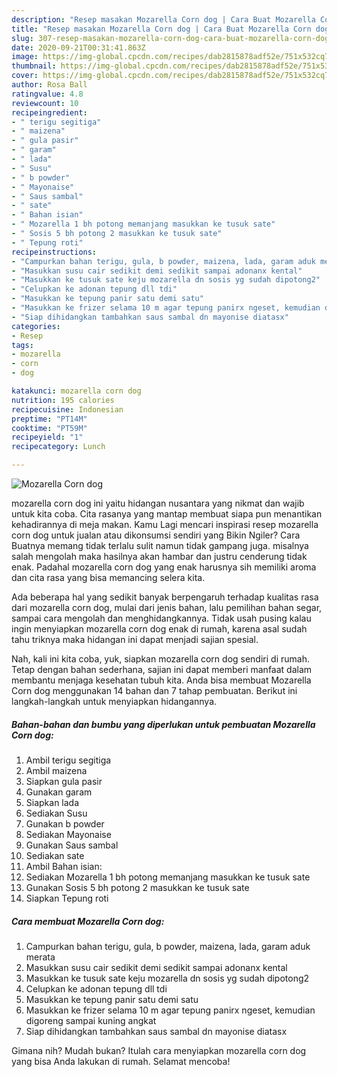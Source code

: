 ```yaml
---
description: "Resep masakan Mozarella Corn dog | Cara Buat Mozarella Corn dog Yang Sedap"
title: "Resep masakan Mozarella Corn dog | Cara Buat Mozarella Corn dog Yang Sedap"
slug: 307-resep-masakan-mozarella-corn-dog-cara-buat-mozarella-corn-dog-yang-sedap
date: 2020-09-21T00:31:41.863Z
image: https://img-global.cpcdn.com/recipes/dab2815878adf52e/751x532cq70/mozarella-corn-dog-foto-resep-utama.jpg
thumbnail: https://img-global.cpcdn.com/recipes/dab2815878adf52e/751x532cq70/mozarella-corn-dog-foto-resep-utama.jpg
cover: https://img-global.cpcdn.com/recipes/dab2815878adf52e/751x532cq70/mozarella-corn-dog-foto-resep-utama.jpg
author: Rosa Ball
ratingvalue: 4.8
reviewcount: 10
recipeingredient:
- " terigu segitiga"
- " maizena"
- " gula pasir"
- " garam"
- " lada"
- " Susu"
- " b powder"
- " Mayonaise"
- " Saus sambal"
- " sate"
- " Bahan isian"
- " Mozarella 1 bh potong memanjang masukkan ke tusuk sate"
- " Sosis 5 bh potong 2 masukkan ke tusuk sate"
- " Tepung roti"
recipeinstructions:
- "Campurkan bahan terigu, gula, b powder, maizena, lada, garam aduk merata"
- "Masukkan susu cair sedikit demi sedikit sampai adonanx kental"
- "Masukkan ke tusuk sate keju mozarella dn sosis yg sudah dipotong2"
- "Celupkan ke adonan tepung dll tdi"
- "Masukkan ke tepung panir satu demi satu"
- "Masukkan ke frizer selama 10 m agar tepung panirx ngeset, kemudian digoreng sampai kuning angkat"
- "Siap dihidangkan tambahkan saus sambal dn mayonise diatasx"
categories:
- Resep
tags:
- mozarella
- corn
- dog

katakunci: mozarella corn dog 
nutrition: 195 calories
recipecuisine: Indonesian
preptime: "PT14M"
cooktime: "PT59M"
recipeyield: "1"
recipecategory: Lunch

---
```



![Mozarella Corn dog](https://img-global.cpcdn.com/recipes/dab2815878adf52e/751x532cq70/mozarella-corn-dog-foto-resep-utama.jpg)


mozarella corn dog ini yaitu hidangan nusantara yang nikmat dan wajib untuk kita coba. Cita rasanya yang mantap membuat siapa pun menantikan kehadirannya di meja makan.
Kamu Lagi mencari inspirasi resep mozarella corn dog untuk jualan atau dikonsumsi sendiri yang Bikin Ngiler? Cara Buatnya memang tidak terlalu sulit namun tidak gampang juga. misalnya salah mengolah maka hasilnya akan hambar dan justru cenderung tidak enak. Padahal mozarella corn dog yang enak harusnya sih memiliki aroma dan cita rasa yang bisa memancing selera kita.

Ada beberapa hal yang sedikit banyak berpengaruh terhadap kualitas rasa dari mozarella corn dog, mulai dari jenis bahan, lalu pemilihan bahan segar, sampai cara mengolah dan menghidangkannya. Tidak usah pusing kalau ingin menyiapkan mozarella corn dog enak di rumah, karena asal sudah tahu triknya maka hidangan ini dapat menjadi sajian spesial.




Nah, kali ini kita coba, yuk, siapkan mozarella corn dog sendiri di rumah. Tetap dengan bahan sederhana, sajian ini dapat memberi manfaat dalam membantu menjaga kesehatan tubuh kita. Anda bisa membuat Mozarella Corn dog menggunakan 14 bahan dan 7 tahap pembuatan. Berikut ini langkah-langkah untuk menyiapkan hidangannya.

<!--inarticleads1-->

##### Bahan-bahan dan bumbu yang diperlukan untuk pembuatan Mozarella Corn dog:

1. Ambil  terigu segitiga
1. Ambil  maizena
1. Siapkan  gula pasir
1. Gunakan  garam
1. Siapkan  lada
1. Sediakan  Susu
1. Gunakan  b powder
1. Sediakan  Mayonaise
1. Gunakan  Saus sambal
1. Sediakan  sate
1. Ambil  Bahan isian:
1. Sediakan  Mozarella 1 bh potong memanjang masukkan ke tusuk sate
1. Gunakan  Sosis 5 bh potong 2 masukkan ke tusuk sate
1. Siapkan  Tepung roti




<!--inarticleads2-->

##### Cara membuat Mozarella Corn dog:

1. Campurkan bahan terigu, gula, b powder, maizena, lada, garam aduk merata
1. Masukkan susu cair sedikit demi sedikit sampai adonanx kental
1. Masukkan ke tusuk sate keju mozarella dn sosis yg sudah dipotong2
1. Celupkan ke adonan tepung dll tdi
1. Masukkan ke tepung panir satu demi satu
1. Masukkan ke frizer selama 10 m agar tepung panirx ngeset, kemudian digoreng sampai kuning angkat
1. Siap dihidangkan tambahkan saus sambal dn mayonise diatasx




Gimana nih? Mudah bukan? Itulah cara menyiapkan mozarella corn dog yang bisa Anda lakukan di rumah. Selamat mencoba!
